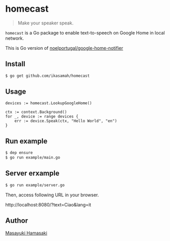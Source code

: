 # homecast

> Make your speaker speak.

`homecast` is a Go package to enable text-to-speech on Google Home in local network.

This is Go version of [noelportugal/google-home-notifier](https://github.com/noelportugal/google-home-notifier)

## Install
```bash
$ go get github.com/ikasamah/homecast
```

## Usage
```golang
devices := homecast.LookupGoogleHome()

ctx := context.Background()
for _, device := range devices {
    err := device.Speak(ctx, "Hello World", "en")
}
```

## Run example
```bash
$ dep ensure
$ go run example/main.go
```


## Server erxample
```bash
$ go run example/server.go 
```
Then, access following URL in your browser.

http://localhost:8080/?text=Ciao&lang=it 


## Author
[Masayuki Hamasaki](https://github.com/ikasamah)
